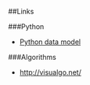 

##Links

###Python
* [Python data model](https://docs.python.org/3/reference/datamodel.html)

###Algorithms
* http://visualgo.net/
